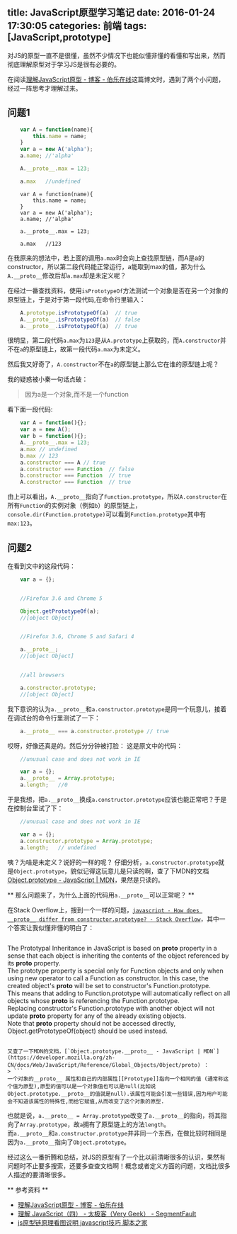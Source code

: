 title: JavaScript原型学习笔记
date: 2016-01-24 17:30:05
categories: 前端
tags: [JavaScript,prototype]
---
对JS的原型一直不是很懂，虽然不少情况下也能似懂非懂的看懂和写出来，然而彻底理解原型对于学习JS是很有必要的。  
<!-- more -->
  
在阅读[理解JavaScript原型 - 博客 - 伯乐在线](http://blog.jobbole.com/9648/)这篇博文时，遇到了两个小问题，经过一阵思考才理解过来。  

## 问题1 ##  
```javascript
    var A = function(name){
        this.name = name;
    }
    var a = new A('alpha');
    a.name; //'alpha'

    A.__proto__.max = 123;

    a.max   //undefined    
```
```
    var A = function(name){
        this.name = name;
    }
    var a = new A('alpha');
    a.name; //'alpha'

    a.__proto__.max = 123;

    a.max   //123    
```
在我原来的想法中，若上面的调用`a.max`时会向上查找原型链，而A是a的constructor，所以第二段代码能正常运行，a能取到max的值，那为什么`A.__proto__`修改后却`a.max`却是未定义呢？  

在经过一番查找资料，使用`isPrototypeOf`方法测试一个对象是否在另一个对象的原型链上，于是对于第一段代码,在命令行里输入：
```javascript
    A.prototype.isPrototypeOf(a)  // true
    A.__proto__.isPrototypeOf(a)  // false
    a.__proto__.isPrototypeOf(a)  // true
```
很明显，第二段代码`a.max`为`123`是从`A.prototype`上获取的，而`A.constructor`并不在`a`的原型链上，故第一段代码`a.max`为未定义。  

然后我又好奇了，`A.constructor`不在`a`的原型链上那么它在谁的原型链上呢？  

我的疑惑被小秦一句话点破：  

> 因为a是一个对象,而不是一个function


看下面一段代码:
```javascript
    var A = function(){};
    var a = new A();
    var b = function(){};
    A.__proto__.max = 123;
    a.max // undefined
    b.max // 123
    a.constructor === A // true
    a.constructor === Function  // false
    b.constructor === Function  // true
    A.constructor === Function  // true
```
由上可以看出，`A.__proto__`指向了`Function.prototype`，所以`A.constructor`在所有`Function`的实例对象（例如`b`）的原型链上，`console.dir(Function.prototype)`可以看到`Function.prototype`其中有`max:123`。  


## 问题2 ##  

在看到文中的这段代码：
```javascript
    var a = {};


    //Firefox 3.6 and Chrome 5

    Object.getPrototypeOf(a);
    //[object Object]   


    //Firefox 3.6, Chrome 5 and Safari 4

    a.__proto__;
    //[object Object]   


    //all browsers

    a.constructor.prototype;
    //[object Object]
```
我下意识的认为`a.__proto__`和`a.constructor.prototype`是同一个玩意儿，接着在调试台的命令行里测试了一下：
```javascript
    a.__proto__ === a.constructor.prototype // true
```
哎呀，好像还真是的。然后分分钟被打脸：
这是原文中的代码：
```javascript
    //unusual case and does not work in IE

    var a = {};
    a.__proto__ = Array.prototype;
    a.length;   //0
```
于是我想，把`a.__proto__`换成`a.constructor.prototype`应该也能正常吧？于是在控制台里试了下：
```javascript
    //unusual case and does not work in IE

    var a = {};
    a.constructor.prototype = Array.prototype;
    a.length;   // undefined
```
咦？为啥是未定义？说好的一样的呢？
仔细分析，`a.constructor.prototype`就是`Object.prototype`，貌似记得这玩意儿是只读的啊，查了下MDN的文档[Object.prototype - JavaScript | MDN](https://developer.mozilla.org/zh-CN/docs/Web/JavaScript/Reference/Global_Objects/Object/prototype)，果然是只读的。  

** 那么问题来了，为什么上面的代码用`a.__proto__`可以正常呢？ **   

在Stack Overflow上，搜到一个一样的问题，[`javascript - How does __proto__ differ from constructor.prototype? - Stack Overflow`](http://stackoverflow.com/questions/650764/how-does-proto-differ-from-constructor-prototype)，其中一个答案让我似懂非懂的明白了：

> ```
The Prototypal Inheritance in JavaScript is based on __proto__ property in a sense that each object is inheriting the contents of the object referenced by its __proto__ property.  
The prototype property is special only for Function objects and only when using new operator to call a Function as constructor. In this case, the created object's __proto__ will be set to constructor's Function.prototype.  
This means that adding to Function.prototype will automatically reflect on all objects whose __proto__ is referencing the Function.prototype.  
Replacing constructor's Function.prototype with another object will not update __proto__ property for any of the already existing objects.  
Note that __proto__ property should not be accessed directly, Object.getPrototypeOf(object) should be used instead.  
```

又查了一下MDN的文档，[`Object.prototype.__proto__ - JavaScript | MDN`](https://developer.mozilla.org/zh-CN/docs/Web/JavaScript/Reference/Global_Objects/Object/proto) ：  
> ```
一个对象的__proto__ 属性和自己的内部属性[[Prototype]]指向一个相同的值 (通常称这个值为原型),原型的值可以是一个对象值也可以是null(比如说Object.prototype.__proto__的值就是null).该属性可能会引发一些错误,因为用户可能会不知道该属性的特殊性,而给它赋值,从而改变了这个对象的原型.
```

也就是说，`a.__proto__ = Array.prototype`改变了`a.__proto__`的指向，将其指向了`Array.prototype`，故`a`拥有了原型链上的方法`length`。  
而`a.__proto__`和`a.constructor.prototype`并非同一个东西，在做比较时相同是因为`a.__proto__`指向了`Object.prototype`。

经过这么一番折腾和总结，对JS的原型有了一个比以前清晰很多的认识，果然有问题时不止要多搜索，还要多查查文档啊！概念或者定义方面的问题，文档比很多人描述的要清晰很多。  

** 参考资料 **  
- [理解JavaScript原型 - 博客 - 伯乐在线](http://blog.jobbole.com/9648/)  
- [理解 JavaScript（四） - 太极客（Very Geek） - SegmentFault](http://segmentfault.com/a/1190000000400182)
- [js原型链原理看图说明 javascript技巧 脚本之家](http://www.jb51.net/article/30750.htm)
